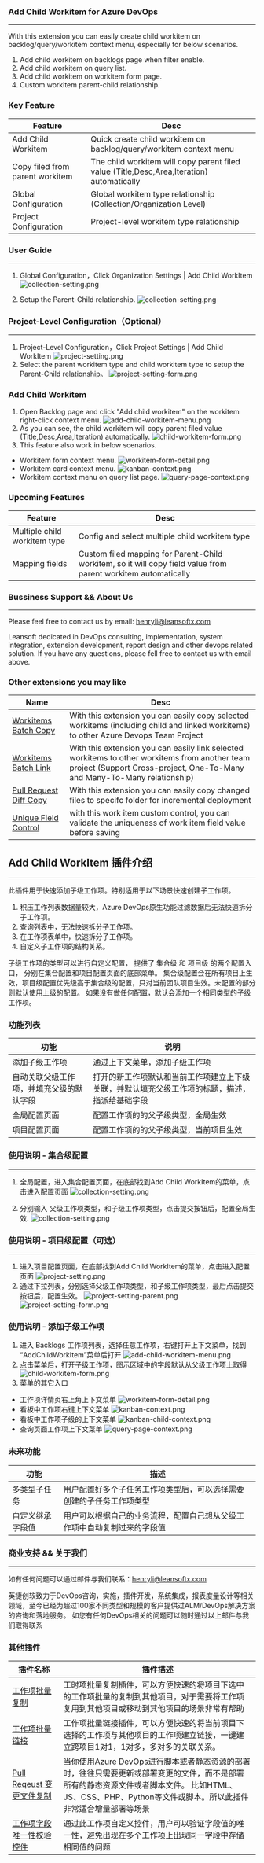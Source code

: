 

### Add Child Workitem for Azure DevOps
---
With this extension you can easily create child workitem on backlog/query/workitem context menu, especially for below scenarios.

 1. Add child workitem on backlogs page when filter enable.
 2. Add child workitem on query list.
 3. Add child workitem on workitem form page.
 4. Custom workitem parent-child relationship.

### Key Feature

|  Feature | Desc  |
| ------------ | ------------ |
| Add Child Workitem  | Quick create child workitem on backlog/query/workitem context menu  |
| Copy filed from parent workitem  | The child workitem will copy parent filed value (Title,Desc,Area,Iteration) automatically  |
| Global Configuration | Global workitem type relationship (Collection/Organization Level) |
| Project Configuration | Project-level workitem type relationship |

### User Guide
---

1. Global Configuration，Click Organization Settings | Add Child WorkItem
   ![collection-setting.png](static/en-collection-setting.png)

2. Setup the Parent-Child relationship.
   ![collection-setting.png](static/en-collection-setting-form.png)

### Project-Level Configuration（Optional）
---
1. Project-Level Configuration，Click Project Settings | Add Child WorkItem
   ![project-setting.png](static/en-project-setting.png)
2. Select the parent workitem type and child workitem type to setup the Parent-Child relationship。
   ![project-setting-form.png](static/en-project-setting-form.png)

### Add Child Workitem
1. Open Backlog page and click "Add child workitem" on the workitem right-click context menu.
   ![add-child-workitem-menu.png](static/en-add-child-workitem-menu.png)
2. As you can see, the child workitem will copy parent filed value (Title,Desc,Area,Iteration) automatically.
   ![child-workitem-form.png](static/en-child-workitem-form.png)
3. This feature also work in below scenarios.
- Workitem form context menu.
  ![workitem-form-detail.png](static/en-workitem-form-detail.png)
- Workitem card context menu.
  ![kanban-context.png](static/en-kanban-context.png)
- Workitem context menu on query list page.
  ![query-page-context.png](static/en-query-page-context.png)



###  Upcoming Features

|  Feature | Desc  |
| ------------ | ------------ |
|   Multiple child workitem type  | Config and select multiple child workitem type  |
|  Mapping fields | Custom filed mapping for Parent-Child workitem, so it will copy field value from parent workitem automatically |



### Bussiness Support && About Us
---
Please feel free to contact us by email: henryli@leansoftx.com

Leansoft dedicated in DevOps consulting, implementation, system integration, extension development, report design and other devops related solution. If you have any questions, please fell free to contact us with email above.

### Other extensions you may like

|  Name | Desc  |
| ------------ | ------------ |
| [Workitems Batch Copy](https://marketplace.visualstudio.com/items?itemName=leansoftx.ads-extension-batch-copy-wits)  | With this extension you can easily copy selected workitems (including child and linked workitems) to other Azure Devops Team Project |
| [Workitems Batch Link](https://marketplace.visualstudio.com/items?itemName=leansoftx.ads-extension-workitem-batch-link&ssr=false#overview)  | With this extension you can easily link selected workitems to other workitems from another team project (Support Cross-project, One-To-Many and Many-To-Many relationship)|
| [Pull Request Diff Copy](https://marketplace.visualstudio.com/items?itemName=leansoftx.pull-request-diff-copy)   | With this extension you can easily copy changed files to specifc folder for incremental deployment |
| [Unique Field Control](https://marketplace.visualstudio.com/items?itemName=leansoftx.ads-extension-field-validate)   | with this work item custom control, you can validate the uniqueness of work item field value before saving |



## Add Child WorkItem 插件介绍

---
此插件用于快速添加子级工作项。特别适用于以下场景快速创建子工作项。
 1. 积压工作列表数据量较大，Azure DevOps原生功能过滤数据后无法快速拆分子工作项。
 2. 查询列表中，无法快速拆分子工作项。
 3. 在工作项表单中，快速拆分子工作项。
 4. 自定义子工作项的结构关系。

子级工作项的类型可以进行自定义配置， 提供了 集合级 和 项目级 的两个配置入口， 分别在集合配置和项目配置页面的底部菜单。
集合级配置会在所有项目上生效，项目级配置优先级高于集合级的配置，只对当前团队项目生效。未配置的部分则默认使用上级的配置。
如果没有做任何配置，默认会添加一个相同类型的子级工作项。

### 功能列表

| 功能                   | 说明                                              |
|----------------------|-------------------------------------------------|
| 添加子级工作项              | 通过上下文菜单，添加子级工作项                                 |
| 自动关联父级工作项，并填充父级的默认字段 | 打开的新工作项默认和当前工作项建立上下级关联，并默认填充父级工作项的标题，描述，指派给基础字段 |
| 全局配置页面               | 配置工作项的的父子级类型，全局生效                               |
| 项目配置页面               | 配置工作项的的父子级类型，当前项目生效                             |




### 使用说明 - 集合级配置
---
1. 全局配置，进入集合配置页面，在底部找到Add Child WorkItem的菜单，点击进入配置页面
   ![collection-setting.png](static/collection-setting.png)

2. 分别输入 父级工作项类型，和子级工作项类型，点击提交按钮后，配置全局生效.
   ![collection-setting.png](static/collection-setting-form.png)

### 使用说明 - 项目级配置（可选）
---
1. 进入项目配置页面，在底部找到Add Child WorkItem的菜单，点击进入配置页面
   ![project-setting.png](static/project-setting.png)
2. 通过下拉列表，分别选择父级工作项类型，和子级工作项类型，最后点击提交按钮后，配置生效。
   ![project-setting-parent.png](static/project-setting-parent.png)
   ![project-setting-form.png](static/project-setting-form.png)

### 使用说明 - 添加子级工作项
1. 进入 Backlogs 工作项列表，选择任意工作项，右键打开上下文菜单，找到 “AddChildWorkItem”菜单后打开
   ![add-child-workitem-menu.png](static/add-child-workitem-menu.png)
2. 点击菜单后，打开子级工作项，图示区域中的字段默认从父级工作项上取得
   ![child-workitem-form.png](static/child-workitem-form.png)
3. 菜单的其它入口
- 工作项详情页右上角上下文菜单
  ![workitem-form-detail.png](static/workitem-form-detail.png)
- 看板中工作项右键上下文菜单
  ![kanban-context.png](static/kanban-context.png)
- 看板中工作项子级的上下文菜单
  ![kanban-child-context.png](static/kanban-child-context.png)
- 查询页面工作项上下文菜单
  ![query-page-context.png](static/query-page-context.png)

### 未来功能

|  功能 | 描述  |
| ------------ | ------------ |
| 多类型子任务  | 用户配置好多个子任务工作项类型后，可以选择需要创建的子任务工作项类型  |
| 自定义继承字段值 | 用户可以根据自己的业务流程，配置自己想从父级工作项中自动复制过来的字段值 |


### 商业支持 && 关于我们
---
如有任何问题可以通过邮件与我们联系：henryli@leansoftx.com

英捷创软致力于DevOps咨询，实施，插件开发，系统集成，报表度量设计等相关领域，至今已经为超过100家不同类型和规模的客户提供过ALM/DevOps解决方案的咨询和落地服务。 如您有任何DevOps相关的问题可以随时通过以上邮件与我们取得联系


### 其他插件

|  插件名称 | 插件描述  |
| ------------ | ------------ |
| [工作项批量复制](https://marketplace.visualstudio.com/items?itemName=leansoftx.ads-extension-batch-copy-wits)  | 工时项批量复制插件，可以方便快速的将项目下选中的工作项批量的复制到其他项目，对于需要将工作项复用到其他项目或移动到其他项目的场景非常有帮助 |
| [工作项批量链接](https://marketplace.visualstudio.com/items?itemName=leansoftx.ads-extension-workitem-batch-link)  | 工作项批量链接插件，可以方便快速的将当前项目下选择的工作项与其他项目的工作项建立链接，一键建立跨项目1对1，1对多，多对多的关联关系。 |
| [Pull Reqeust 变更文件复制](https://marketplace.visualstudio.com/items?itemName=leansoftx.pull-request-diff-copy)   | 当你使用Azure DevOps进行脚本或者静态资源的部署时，往往只需要更新或部署变更的文件，而不是部署所有的静态资源文件或者脚本文件。 比如HTML、JS、CSS、PHP、Python等文件或脚本。所以此插件非常适合增量部署等场景 |
| [工作项字段唯一性校验控件](https://marketplace.visualstudio.com/items?itemName=leansoftx.ads-extension-field-validate)   | 通过此工作项自定义控件，用户可以验证字段值的唯一性，避免出现在多个工作项上出现同一字段中存储相同值的问题 |